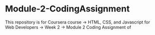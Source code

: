 # Module-2-CodingAssignment
This repository is for Coursera course ->  HTML, CSS, and Javascript for Web Developers -> Week 2 -> Module 2 Coding Assignment of
